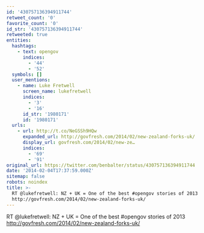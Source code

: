 ```yaml
---
id: '430757136394911744'
retweet_count: '0'
favorite_count: '0'
id_str: '430757136394911744'
retweeted: true
entities:
  hashtags:
    - text: opengov
      indices:
        - '44'
        - '52'
  symbols: []
  user_mentions:
    - name: Luke Fretwell
      screen_name: lukefretwell
      indices:
        - '3'
        - '16'
      id_str: '1980171'
      id: '1980171'
  urls:
    - url: http://t.co/NeGSSh9HQw
      expanded_url: http://govfresh.com/2014/02/new-zealand-forks-uk/
      display_url: govfresh.com/2014/02/new-ze…
      indices:
        - '69'
        - '91'
original_url: https://twitter.com/benbalter/status/430757136394911744
date: '2014-02-04T17:37:59.000Z'
sitemap: false
robots: noindex
title: >-
  RT @lukefretwell: NZ + UK = One of the best #opengov stories of 2013
  http://govfresh.com/2014/02/new-zealand-forks-uk/
---
```


RT @lukefretwell: NZ + UK = One of the best #opengov stories of 2013 http://govfresh.com/2014/02/new-zealand-forks-uk/